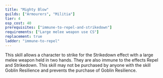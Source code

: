 ```yaml
---
title: "Mighty Blow"
guilds: ["Armourers", "Militia"]
tier: 4
osp_cost: 40
prerequisites: ["immune-to-repel-and-strikedown"]
requirements: ["Large melee weapon use CS"]
replacement: true
ladder: "immune-to-repel"
---
```

This skill allows a character to strike for the Strikedown effect with a large melee weapon held in two hands. They are also immune to the effects Repel and Strikedown. This skill may not be purchased by anyone with the skill Goblin Resilience and prevents the purchase of Goblin Resilience.